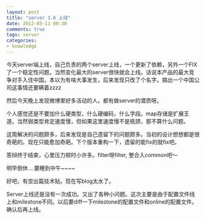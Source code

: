 ```yaml
---
layout: post
title: "server 1.6 上线"
date: 2012-05-11 00:30
comments: true
tags: server 
categories:
- knowledge
---
```

今天server端上线，自己负责的两个server上线，一个更新了依赖，另外一个FIX了一个稳定性问题。当然变化最大的server很快就会上线。话说本产品的最大竞争对手入住中国，本以为有啥大事发生，后来发现只改了个名字。搞出一个中国公司这事情还要瞒着zzzz

然后今天晚上发现微博里好多活动的人。都有做server的潜质呀。

个人感觉还是不要加什么硬类型，什么硬编码，什么字段。map存储是扩展王道。当然弱类型肯定速度慢，但如果这里速度慢不是瓶颈，那不算什么问题。

这周解决的问题颇多，后来发现是自己遗留下的问题颇多。当初的设计想想都是很奇葩的。现在只能愈加奇葩。下个版本重构一下，遗留的能fix的就fix吧。

答辩终于结束，心里压力顿时小许多。filter呀filter, 整合入common吧～

明早倒休....要睡到中午~~~~

好吧，有空出篇技术贴，现在写blog太水了。


Server上线还是没有一次成功。又出了各种小问题。这次主要是由于配置文件线上和milestone不同。以后要diff一下milestone的配置文件和online的配置文件。确认后再上线。
